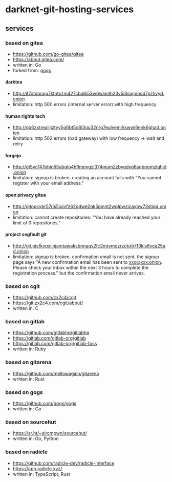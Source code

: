 # darknet-git-hosting-services

## services

### based on gitea

- https://github.com/go-gitea/gitea
- https://about.gitea.com/
- written in: Go
- forked from: [gogs](https://gogs.io/)

#### darktea

- http://it7otdanqu7ktntxzm427cba6i53w6wlanlh23v5i3siqmos47pzhvyd.onion
- limitation: http 500 errors (internal server error) with high frequency

#### human rights tech

- http://gg6zxtreajiijztyy5g6bt5o6l3qu32nrg7eulyemlhxwwl6enk6ghad.onion
- limitation: http 502 errors (bad gateway) with low frequency &rarr; wait and retry

#### forgejo

- http://qt5vr747phiq55ubqip4hflmpygzl374mum2zbyqdxg6sqbngmzlqhid.onion
- limitation: signup is broken. creating an account fails with "You cannot register with your email address."

#### open privacy gitea

- http://gitopcybr57ris5iuivfz62gdwe2qk5pinnt2wplpwzicaybw73stjqd.onion
- limitation: cannot create repositories: "You have already reached your limit of 0 repositories."

#### project segfault git

- http://git.pjsfkvpxlinjamtawaksbnnaqs2fc2mtvmozrzckxh7f3kis6yea25ad.onion
- limitation: signup is broken. confirmation email is not sent. the signup page says "A new confirmation email has been sent to xxx@xxx.onion. Please check your inbox within the next 3 hours to complete the registration process." but the confirmation email never arrives.

### based on cgit

- https://github.com/zx2c4/cgit
- https://git.zx2c4.com/cgit/about/
- written in: C

### based on gitlab

- https://github.com/gitlabhq/gitlabhq
- https://gitlab.com/gitlab-org/gitlab
- https://gitlab.com/gitlab-org/gitlab-foss
- written in: Ruby

### based on gitarena

- https://github.com/mellowagain/gitarena
- written in: Rust

### based on gogs

- https://github.com/gogs/gogs
- written in: Go

### based on sourcehut

- https://sr.ht/~sircmpwn/sourcehut/
- written in: Go, Python

### based on radicle

- https://github.com/radicle-dev/radicle-interface
- https://app.radicle.xyz/
- written in: TypeScript, Rust
